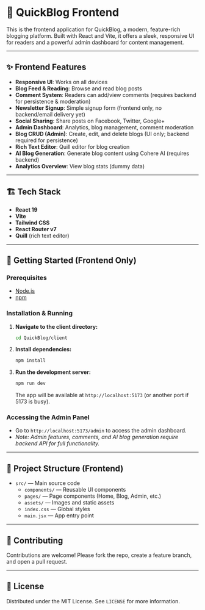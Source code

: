 # 📝 QuickBlog Frontend

This is the frontend application for QuickBlog, a modern, feature-rich blogging platform. Built with React and Vite, it offers a sleek, responsive UI for readers and a powerful admin dashboard for content management.

---

## ✨ Frontend Features

- **Responsive UI**: Works on all devices
- **Blog Feed & Reading**: Browse and read blog posts
- **Comment System**: Readers can add/view comments (requires backend for persistence & moderation)
- **Newsletter Signup**: Simple signup form (frontend only, no backend/email delivery yet)
- **Social Sharing**: Share posts on Facebook, Twitter, Google+
- **Admin Dashboard**: Analytics, blog management, comment moderation
- **Blog CRUD (Admin)**: Create, edit, and delete blogs (UI only; backend required for persistence)
- **Rich Text Editor**: Quill editor for blog creation
- **AI Blog Generation**: Generate blog content using Cohere AI (requires backend)
- **Analytics Overview**: View blog stats (dummy data)

---

## 🏗️ Tech Stack

- **React 19**
- **Vite**
- **Tailwind CSS**
- **React Router v7**
- **Quill** (rich text editor)

---

## 🚀 Getting Started (Frontend Only)

### Prerequisites
- [Node.js](https://nodejs.org/)
- [npm](https://www.npmjs.com/)

### Installation & Running

1. **Navigate to the client directory:**
    ```sh
    cd QuickBlog/client
    ```
2. **Install dependencies:**
    ```sh
    npm install
    ```
3. **Run the development server:**
    ```sh
    npm run dev
    ```
    The app will be available at `http://localhost:5173` (or another port if 5173 is busy).

### Accessing the Admin Panel
- Go to `http://localhost:5173/admin` to access the admin dashboard.
- *Note: Admin features, comments, and AI blog generation require backend API for full functionality.*

---

## 📂 Project Structure (Frontend)

- `src/` — Main source code
  - `components/` — Reusable UI components
  - `pages/` — Page components (Home, Blog, Admin, etc.)
  - `assets/` — Images and static assets
  - `index.css` — Global styles
  - `main.jsx` — App entry point

---

## 🤝 Contributing
Contributions are welcome! Please fork the repo, create a feature branch, and open a pull request.

---

## 📄 License
Distributed under the MIT License. See `LICENSE` for more information.
